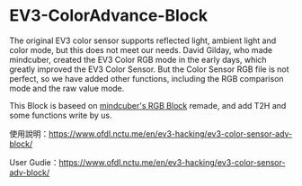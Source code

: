 # EV3-ColorAdvance-Block

The original EV3 color sensor supports reflected light, ambient light and color mode, but this does not meet our needs. David Gilday, who made mindcuber, created the EV3 Color RGB mode in the early days, which greatly improved the EV3 Color Sensor. But the Color Sensor RGB file is not perfect, so we have added other functions, including the RGB comparison mode and the raw value mode.

This Block is baseed on [mindcuber's RGB Block](https://mindcuber.com/mindcub3r/mindcub3r.html#ColorSensorRGBBlock) remade, and add T2H and some functions write by us.

使用說明：https://www.ofdl.nctu.me/en/ev3-hacking/ev3-color-sensor-adv-block/

User Gudie：https://www.ofdl.nctu.me/en/ev3-hacking/ev3-color-sensor-adv-block/
